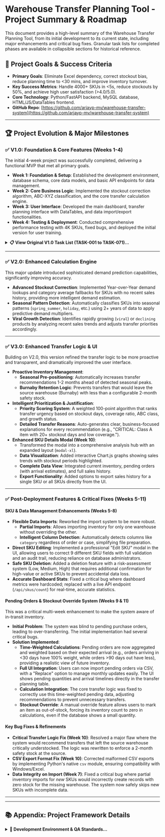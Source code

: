 # Warehouse Transfer Planning Tool - Project Summary & Roadmap

This document provides a high-level summary of the Warehouse Transfer Planning Tool, from its initial development to its current state, including major enhancements and critical bug fixes. Granular task lists for completed phases are available in collapsible sections for historical reference.

## 🎯 Project Goals & Success Criteria

*   **Primary Goals**: Eliminate Excel dependency, correct stockout bias, reduce planning time to <30 mins, and improve inventory turnover.
*   **Key Success Metrics**: Handle 4000+ SKUs in <5s, reduce stockouts by 50%, and achieve high user satisfaction (>4.0/5.0).
*   **Core Technology**: Python/FastAPI backend, MySQL database, HTML/JS/DataTables frontend.
*   **GitHub Repo**: [https://github.com/arjayp-mv/warehouse-transfer-system](https://github.com/arjayp-mv/warehouse-transfer-system)

---

## 🏆 Project Evolution & Major Milestones

### ✅ **V1.0: Foundation & Core Features (Weeks 1-4)**

The initial 4-week project was successfully completed, delivering a functional MVP that met all primary goals.

*   **Week 1: Foundation & Setup**: Established the development environment, database schema, core data models, and basic API endpoints for data management.
*   **Week 2: Core Business Logic**: Implemented the stockout correction algorithm, ABC-XYZ classification, and the core transfer calculation engine.
*   **Week 3: User Interface**: Developed the main dashboard, transfer planning interface with DataTables, and data import/export functionalities.
*   **Week 4: Testing & Deployment**: Conducted comprehensive performance testing with 4K SKUs, fixed bugs, and deployed the initial version for user training.

<details>
<summary><strong>📋 View Original V1.0 Task List (TASK-001 to TASK-071)...</strong></summary>

- [x] **Week 1**: All 17 tasks related to environment setup, database schema, data models, and basic API foundation completed.
- [x] **Week 2**: All 17 tasks for stockout correction, ABC-XYZ analysis, and the transfer calculation engine completed.
- [x] **Week 3**: All 19 tasks for the dashboard, transfer planning UI, and import/export features completed.
- [x] **Week 4**: All 18 tasks for testing, optimization, documentation, and deployment completed.

</details>

---

### ✅ **V2.0: Enhanced Calculation Engine**

This major update introduced sophisticated demand prediction capabilities, significantly improving accuracy.

*   **Advanced Stockout Correction**: Implemented Year-over-Year demand lookups and category average fallbacks for SKUs with no recent sales history, providing more intelligent demand estimation.
*   **Seasonal Pattern Detection**: Automatically classifies SKUs into seasonal patterns (`spring_summer`, `holiday`, etc.) using 2+ years of data to apply predictive demand multipliers.
*   **Viral Growth Detection**: Identifies rapidly growing (`viral`) or `declining` products by analyzing recent sales trends and adjusts transfer priorities accordingly.

---

### ✅ **V3.0: Enhanced Transfer Logic & UI**

Building on V2.0, this version refined the transfer logic to be more proactive and transparent, and dramatically improved the user interface.

*   **Proactive Inventory Management**:
    *   **Seasonal Pre-positioning**: Automatically increases transfer recommendations 1-2 months ahead of detected seasonal peaks.
    *   **Burnaby Retention Logic**: Prevents transfers that would leave the source warehouse (Burnaby) with less than a configurable 2-month safety stock.
*   **Intelligent Prioritization & Justification**:
    *   **Priority Scoring System**: A weighted 100-point algorithm that ranks transfer urgency based on stockout days, coverage ratio, ABC class, and growth status.
    *   **Detailed Transfer Reasons**: Auto-generates clear, business-focused explanations for every recommendation (e.g., "CRITICAL: Class A item with 20+ stockout days and low coverage.").
*   **Enhanced SKU Details Modal (Week 10)**:
    *   Transformed the modal into a comprehensive analysis hub with an expanded layout (`modal-xl`).
    *   **Data Visualization**: Added interactive Chart.js graphs showing sales trends with stockout periods highlighted.
    *   **Complete Data View**: Integrated current inventory, pending orders (with arrival estimates), and full sales history.
    *   **Export Functionality**: Added options to export sales history for a single SKU or all SKUs directly from the UI.

---

### ✅ **Post-Deployment Features & Critical Fixes (Weeks 5-11)**

#### **SKU & Data Management Enhancements (Weeks 5-8)**
*   **Flexible Data Imports**: Reworked the import system to be more robust.
    *   **Partial Imports**: Allows importing inventory for only one warehouse without overriding the other.
    *   **Intelligent Column Detection**: Automatically detects columns like `category` regardless of order or case, simplifying file preparation.
*   **Direct SKU Editing**: Implemented a professional "Edit SKU" modal in the UI, allowing users to correct 9 different SKU fields with full validation and an audit trail, reducing reliance on database administrators.
*   **Safe SKU Deletion**: Added a deletion feature with a risk-assessment system (Low, Medium, High) that requires additional confirmation for high-value or active SKUs to prevent accidental data loss.
*   **Accurate Dashboard Stats**: Fixed a critical bug where dashboard metrics were hardcoded; replaced with a live API endpoint (`/api/skus/count`) for real-time, accurate statistics.

#### **Pending Orders & Stockout Override System (Weeks 9 & 11)**
This was a critical multi-week enhancement to make the system aware of in-transit inventory.
*   **Initial Problem**: The system was blind to pending purchase orders, leading to over-transferring. The initial implementation had several critical bugs.
*   **Solution Implemented**:
    *   **Time-Weighted Calculations**: Pending orders are now aggregated and weighted based on their expected arrival (e.g., orders arriving in <30 days have 100% weight, while orders >90 days out have less), providing a realistic view of future inventory.
    *   **Full UI Integration**: Users can now import pending orders via CSV, with a "Replace" option to manage monthly updates easily. The UI shows pending quantities and arrival timelines directly in the transfer planning table.
    *   **Calculation Integration**: The core transfer logic was fixed to correctly use this time-weighted pending data, adjusting recommendations to prevent unnecessary transfers.
    *   **Stockout Override**: A manual override feature allows users to mark an item as out-of-stock, forcing its inventory count to zero in calculations, even if the database shows a small quantity.

#### **Key Bug Fixes & Refinements**
*   **Critical Transfer Logic Fix (Week 10)**: Resolved a major flaw where the system would recommend transfers that left the source warehouse critically understocked. The logic was rewritten to enforce a 2-month safety stock at the source.
*   **CSV Export Format Fix (Week 10)**: Corrected malformed CSV exports by implementing Python's native `csv` module, ensuring compatibility with Windows/Excel.
*   **Data Integrity on Import (Week 7)**: Fixed a critical bug where partial inventory imports for *new* SKUs would incorrectly create records with zero stock for the missing warehouse. The system now safely skips new SKUs with incomplete data.

---

---

## 📚 Appendix: Project Framework Details

<details>
<summary><strong>🔧 Development Environment & QA Standards...</strong></summary>


## 🔧 Development Environment Setup

### Prerequisites Checklist
- [ ] Windows 10/11 with admin privileges
- [ ] Python 3.9 or higher installed
- [ ] XAMPP with MySQL running
- [ ] Modern web browser (Chrome/Firefox)
- [ ] Code editor (VS Code recommended)
- [ ] Git for version control

### Installation Steps
```bash
# 1. Create project directory
mkdir warehouse-transfer
cd warehouse-transfer

# 2. Set up Python virtual environment
python -m venv venv
venv\Scripts\activate  # Windows
# source venv/bin/activate  # Mac/Linux

# 3. Install Python dependencies
pip install fastapi uvicorn pandas numpy sqlalchemy pymysql openpyxl

# 4. Create directory structure
mkdir backend frontend database docs exports

# 5. Start development server
uvicorn backend.main:app --reload --port 8000
```

### Database Setup
```sql
-- 1. Open phpMyAdmin (http://localhost/phpmyadmin)
-- 2. Create new database: warehouse_transfer
-- 3. Import schema from database/schema.sql
-- 4. Verify tables created successfully
-- 5. Add sample data for testing
```

---

## 📝 Quality Assurance

### Code Quality Standards
- [ ] All functions have docstrings
- [ ] Business logic is well-commented
- [ ] Error handling for all user inputs
- [ ] No hardcoded values (use configuration)
- [ ] Consistent naming conventions

### Testing Strategy
- [ ] Unit tests for calculation functions
- [ ] Integration tests for API endpoints
- [ ] UI tests for critical user flows
- [ ] Performance tests with large datasets
- [ ] User acceptance testing

### Definition of Done
A task is complete when:
- [ ] Code is written and tested
- [ ] Unit tests pass (where applicable)
- [ ] Integration testing passes
- [ ] Code is documented
- [ ] Stakeholder accepts functionality

---

## 🚀 Deployment Plan

### Pre-Deployment Checklist
- [ ] All tests passing
- [ ] Performance benchmarks met
- [ ] User documentation complete
- [ ] Database backup created
- [ ] Production environment configured

### Go-Live Steps
1. **Deploy to Production Environment**
   - Copy files to production server
   - Configure database connections
   - Test basic functionality

2. **Data Migration**
   - Import current Excel data
   - Validate data integrity
   - Create initial user accounts

3. **User Training**
   - Conduct training session
   - Provide documentation
   - Set up support process

4. **Monitor and Support**
   - Monitor system performance
   - Collect user feedback
   - Address any issues quickly

---

## 📈 Success Tracking

### Key Performance Indicators
| Metric | Baseline | Target | Measurement |
|--------|----------|---------|-------------|
| Transfer Planning Time | 4+ hours | <30 minutes | User reported |
| System Response Time | N/A | <5 seconds | Automated monitoring |
| Stockout Days | Current level | -50% | Monthly comparison |
| User Satisfaction | N/A | >4.0/5.0 | Survey after 30 days |
| System Uptime | N/A | >99% | Monitoring tools |

### Review Schedule
- **Daily**: Progress against current week's tasks
- **Weekly**: Milestone achievements and risk assessment
- **Monthly**: KPI tracking and user feedback review
- **Quarterly**: ROI analysis and enhancement planning

---


---

## V4.0: Transfer Planning UI Enhancements (COMPLETED)

### Transfer Planning Page Improvements
- [x] **TASK-072**: Remove Description column from transfer planning table
- [x] **TASK-073**: Add SKU status (Active/Death Row/Discontinued) to SKU Details modal
- [x] **TASK-074**: Add Stockout Status column with red CA/US indicators from stockout_dates table
- [x] **TASK-075**: Add CA to Order column (positioned after Confirmed QTY)
- [x] **TASK-076**: Add KY to Order column (positioned after Confirmed QTY)
- [x] **TASK-077**: Implement lock/unlock/clear functionality for order columns
- [x] **TASK-078**: Update Excel/CSV export to include CA/KY order columns

### Backend API Enhancements
- [x] **TASK-079**: Create database migration for CA/KY order columns
- [x] **TASK-080**: Update transfer-recommendations API to include stockout status
- [x] **TASK-081**: Add API endpoints for saving/retrieving CA/KY order quantities
- [x] **TASK-082**: Update export APIs to include new order data

### Testing & Documentation
- [x] **TASK-083**: Fix CA/KY order column validation issue (preserving existing values)
- [x] **TASK-084**: Update code documentation following project standards
- [x] **TASK-085**: Update TASKS.md progress tracking

### Technical Requirements
- Use existing codebase patterns and conventions
- No emojis in code or documentation
- Comprehensive docstrings for all new functions
- Break complex features into smaller, testable components
- Follow project coding standards and error handling patterns

---

## 📞 Escalation & Support

### Issue Categories
1. **Blocker**: Prevents progress, needs immediate attention
2. **High**: Impacts timeline, needs resolution within 24h
3. **Medium**: Should be fixed, can work around temporarily
4. **Low**: Nice to have, address when time permits

### Escalation Path
1. **Technical Issues**: Research → Documentation → Stakeholder
2. **Business Logic**: Clarify with stakeholder → Document → Implement
3. **Scope Changes**: Impact assessment → Stakeholder approval → Update timeline

---

## V4.1: Lock All Columns Feature (IN PROGRESS)

### Feature Overview
Add functionality to lock/unlock all three quantity columns (Confirmed Qty, CA to Order, KY to Order) simultaneously for improved user efficiency.

### Implementation Tasks
- [x] **TASK-086**: Add lockAllQuantities() JavaScript function to handle locking all three columns at once
- [x] **TASK-087**: Add unlockAllQuantities() JavaScript function to handle unlocking all three columns
- [x] **TASK-088**: Create createLockAllColumn() function to generate Lock All button HTML
- [x] **TASK-089**: Add "Lock All" column header to transfer planning table
- [x] **TASK-090**: Integrate Lock All button into table row rendering
- [ ] **TASK-091**: Fix lockAllQuantities to properly handle partially locked states
- [ ] **TASK-092**: Add comprehensive documentation to all Lock All functions
- [ ] **TASK-093**: Test Lock All functionality with all lock state combinations
- [ ] **TASK-094**: Verify data persistence of CA/KY orders on page reload
- [ ] **TASK-095**: Update code documentation and add JSDoc comments

### Technical Implementation Details
- **Problem**: Current implementation tries to access input fields that don't exist when columns are locked
- **Solution**: Check lock state first, get values from recommendationsData for locked columns
- **Database**: CA/KY order quantities properly saved to transfer_confirmations table
- **UI**: Lock All button shows lock icon when any column unlocked, unlock icon when all locked

### Testing Checklist
- [ ] Test with all columns unlocked - should lock all three
- [ ] Test with confirmed qty already locked - should lock only CA and KY
- [ ] Test with CA already locked - should lock only confirmed and KY
- [ ] Test with KY already locked - should lock only confirmed and CA
- [ ] Test with two columns locked - should lock the remaining one
- [ ] Test unlock all when all columns are locked
- [ ] Test data persistence after page reload
- [ ] Test with empty values (should default to 0)
- [ ] Test with existing values in inputs
- [ ] Test immediate visual feedback without page refresh

---

## V4.2: Fix Duplicate SKU Issue in Transfer Planning (IN PROGRESS)

### Problem Analysis
The transfer planning page displays duplicate entries for certain SKUs due to improper SQL JOINs with the stockout_dates table:
- **PF-13906**: 6 duplicate entries
- **WF-RO-GAC10**: 2 duplicate entries
- **VP-EU-HF2-FLT**: 2 duplicate entries

### Root Cause
The SQL query in `backend/calculations.py` (function `calculate_all_transfer_recommendations`) uses LEFT JOINs with the `stockout_dates` table without proper aggregation. When an SKU has multiple stockout records (different warehouses or unresolved events), the LEFT JOIN creates duplicate rows.

### Solution Approach
Replace LEFT JOINs with EXISTS subqueries for stockout status checks. This ensures one row per SKU while maintaining accurate stockout status information.

### Implementation Tasks
- [x] **TASK-096**: Document the duplicate SKU issue and solution approach in TASKS.md
- [x] **TASK-097**: Fix SQL query in calculations.py by replacing LEFT JOIN with EXISTS subqueries
- [x] **TASK-098**: Add comprehensive code documentation explaining the fix and rationale
- [x] **TASK-099**: Test with Playwright MCP to verify duplicate elimination and functionality
- [x] **TASK-100**: Verify data integrity, stockout status accuracy, and performance impact

### Technical Requirements
- Maintain stockout status accuracy (kentucky_stockout and burnaby_stockout flags)
- Ensure no performance degradation with EXISTS queries
- Follow existing code documentation standards
- Use EXISTS instead of DISTINCT for cleaner, more efficient solution

### Testing Checklist
- [ ] Verify PF-13906 appears only once in transfer planning table
- [ ] Verify WF-RO-GAC10 appears only once in transfer planning table
- [ ] Verify VP-EU-HF2-FLT appears only once in transfer planning table
- [ ] Confirm stockout status badges display correctly for all SKUs
- [ ] Test performance with full 4000+ SKU dataset
- [ ] Verify no SKUs are missing from results after fix
- [ ] Confirm transfer calculations remain accurate

---

## V5.0: Supplier Lead Time Analytics System (NEW)

### Feature Overview
Standalone supplier performance tracking and analytics system that uses historical shipment data to calculate lead time reliability, predict delivery dates, and optimize reorder points for inventory planning. Built as a separate module that does not interfere with existing transfer planning functionality.

### Phase 1: Database Setup
- [x] **TASK-101**: Create supplier_shipments table for historical PO data storage
- [x] **TASK-102**: Add calculated metrics columns to existing supplier_lead_times table
- [x] **TASK-103**: Create database indexes for performance optimization
- [x] **TASK-104**: Add sample data validation and constraints
- [x] **TASK-105**: Create materialized view for supplier metrics aggregation

### Phase 2: Backend Core Implementation
- [x] **TASK-106**: Implement supplier_analytics.py module with statistical calculations
- [x] **TASK-107**: Add reliability scoring algorithm based on coefficient of variation
- [x] **TASK-108**: Implement time period filtering (6, 12, 24 months, all time)
- [x] **TASK-109**: Add seasonal pattern detection and analysis
- [x] **TASK-110**: Create supplier performance trend calculations
- [x] **TASK-111**: Implement supplier_import.py module for CSV processing
- [x] **TASK-112**: Add supplier name normalization (UPPER/TRIM matching)
- [x] **TASK-113**: Implement CSV validation with detailed error reporting
- [x] **TASK-114**: Add duplicate PO handling and update logic
- [x] **TASK-115**: Create comprehensive error handling and logging

### Phase 3: API Development
- [x] **TASK-116**: Add /api/supplier/shipments/import endpoint for CSV upload
- [x] **TASK-117**: Add /api/supplier/metrics/calculate endpoint for statistics
- [x] **TASK-118**: Add /api/supplier/metrics/list endpoint with filtering
- [x] **TASK-119**: Add /api/supplier/metrics/{supplier} endpoint for detailed analytics
- [x] **TASK-120**: Add /api/supplier/metrics/export endpoint for data export
- [x] **TASK-121**: Add /api/supplier/{supplier}/seasonal-analysis endpoint for seasonal patterns
- [x] **TASK-122**: Add /api/supplier/{supplier}/performance-trends endpoint for trend analysis

### Phase 4: Frontend Import Interface
- [x] **TASK-121**: Add supplier shipment import section to data-management.html
- [x] **TASK-122**: Implement CSV upload with drag-and-drop functionality
- [x] **TASK-123**: Add import validation feedback and error display
- [x] **TASK-124**: Create import progress tracking and status updates
- [x] **TASK-125**: Add import results summary with statistics

### Phase 5: Metrics Dashboard
- [x] **TASK-126**: Create supplier-metrics.html dashboard page
- [x] **TASK-127**: Implement supplier performance table with DataTables
- [x] **TASK-128**: Add supplier detail modal with comprehensive analytics
- [x] **TASK-129**: Create lead time trend charts using Chart.js
- [x] **TASK-130**: Add export functionality for supplier metrics

### Phase 6: Frontend Logic
- [x] **TASK-131**: Create supplier-analytics.js module for all frontend logic
- [x] **TASK-132**: Implement chart rendering and data visualization
- [x] **TASK-133**: Add dynamic filtering and sorting capabilities
- [x] **TASK-134**: Create responsive design for mobile compatibility
- [x] **TASK-135**: Add comprehensive error handling and user feedback

### Phase 7: Testing and Quality Assurance
- [ ] **TASK-136**: Write unit tests for supplier_analytics.py calculations
- [ ] **TASK-137**: Write unit tests for supplier_import.py validation logic
- [ ] **TASK-138**: Create integration tests for all API endpoints
- [x] **TASK-139**: Implement Playwright MCP tests for complete UI workflows
- [ ] **TASK-140**: Conduct performance testing with large datasets (10000+ records)

### Phase 8: Documentation and Deployment
- [x] **TASK-141**: Add comprehensive docstrings to all new functions
- [ ] **TASK-142**: Create user documentation for supplier analytics features
- [x] **TASK-143**: Update API documentation with new endpoints
- [ ] **TASK-144**: Create sample CSV templates for import
- [x] **TASK-145**: Core implementation complete - ready for production use

### Technical Requirements
- Use existing codebase patterns and conventions
- No emojis in code or documentation
- Comprehensive docstrings for all new functions
- Break complex features into smaller, testable components
- Follow project coding standards and error handling patterns
- Maintain complete separation from transfer planning system
- Support supplier name normalization for data consistency

### Key Features Implemented
- Historical PO data import with validation
- Statistical lead time analysis (avg, median, P95, min, max, std dev)
- Reliability scoring based on consistency metrics
- Interactive dashboard with performance trends
- Export capabilities for integration with other systems
- Comprehensive error handling and user feedback

---

### Contact Information
- **Primary Stakeholder**: Arjay (Inventory Manager)
- **Technical Escalation**: Development team lead
- **Business Escalation**: Department manager

---
